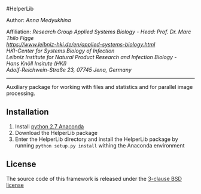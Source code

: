 #HelperLib

Author: *Anna Medyukhina*

Affiliation: *Research Group Applied Systems Biology - Head: Prof. Dr. Marc Thilo Figge  
https://www.leibniz-hki.de/en/applied-systems-biology.html  
HKI-Center for Systems Biology of Infection  
Leibniz Institute for Natural Product Research and Infection Biology -  
Hans Knöll Insitute (HKI)  
Adolf-Reichwein-Straße 23, 07745 Jena, Germany*

---

Auxiliary package for working with files and statistics and for parallel image processing.

## Installation

1. Install [python 2.7 Anaconda](https://www.anaconda.com/distribution/)
1. Download the HelperLib package
1. Enter the HelperLib directory and install the HelperLib package by running ``python setup.py install`` withing the Anaconda environment

## License

The source code of this framework is released under the <a href="/LICENSE">3-clause BSD license</a>
